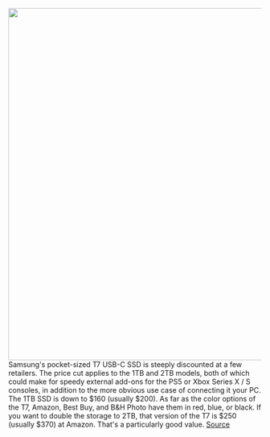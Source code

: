 <img src='https://cdn.vox-cdn.com/thumbor/eR9S6yDCHnh-mD3OmRNqAsSVbqs=/0x0:4500x3000/1200x800/filters:focal(1890x1140:2610x1860)/cdn.vox-cdn.com/uploads/chorus_image/image/67725577/SamsungT7Black3.0.jpg' width='700px' /><br/>
Samsung's pocket-sized T7 USB-C SSD is steeply discounted at a few retailers. The price cut applies to the 1TB and 2TB models, both of which could make for speedy external add-ons for the PS5 or Xbox Series X / S consoles, in addition to the more obvious use case of connecting it your PC. The 1TB SSD is down to $160 (usually $200). As far as the color options of the T7, Amazon, Best Buy, and B&H Photo have them in red, blue, or black. If you want to double the storage to 2TB, that version of the T7 is $250 (usually $370) at Amazon. That's a particularly good value.
<a href='https://www.theverge.com/good-deals/2020/11/2/21542574/samsung-t7-usb-c-ssd-sandisk-microsd-apple-watch-airpods-pro-deal-sale-amazon-best-buy'> Source <a/>